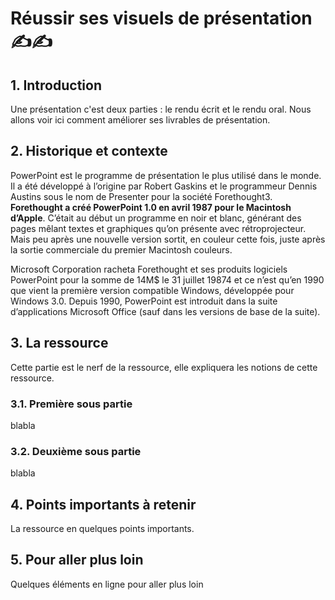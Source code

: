 # Réussir ses visuels de présentation ✍️✍️

## 1. Introduction
Une présentation c'est deux parties : le rendu écrit et le rendu oral. Nous allons voir ici comment améliorer ses livrables de présentation.

## 2. Historique et contexte
PowerPoint est le programme de présentation le plus utilisé dans le monde. Il a été développé à l’origine par Robert Gaskins et le programmeur Dennis Austins sous le nom de Presenter pour la société Forethought3. 
**Forethought a créé PowerPoint 1.0 en avril 1987 pour le Macintosh d’Apple**. C’était au début un programme en noir et blanc, générant des pages mêlant textes et graphiques qu’on présente avec rétroprojecteur. 
Mais peu après une nouvelle version sortit, en couleur cette fois, juste après la sortie commerciale du premier Macintosh couleurs.

Microsoft Corporation racheta Forethought et ses produits logiciels PowerPoint pour la somme de 14M$ le 31 juillet 19874 et ce n’est qu’en 1990 que vient la première version compatible Windows, développée pour Windows 3.0. Depuis 1990, PowerPoint est introduit dans la suite d’applications Microsoft Office (sauf dans les versions de base de la suite).

## 3. La ressource
Cette partie est le nerf de la ressource, elle expliquera les notions de cette ressource.

### 3.1. Première sous partie
blabla

### 3.2. Deuxième sous partie
blabla

## 4. Points importants à retenir
La ressource en quelques points importants.

## 5. Pour aller plus loin
Quelques éléments en ligne pour aller plus loin

